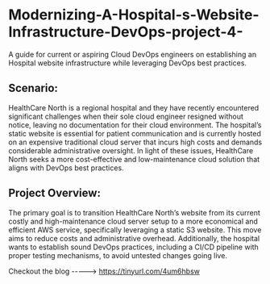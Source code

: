 # Modernizing-A-Hospital-s-Website-Infrastructure-DevOps-project-4-
A guide for current or aspiring Cloud DevOps engineers on establishing an Hospital website infrastructure while leveraging DevOps best practices.

## Scenario:

HealthCare North is a regional hospital and they have recently encountered significant challenges when their sole cloud engineer resigned without notice, leaving no documentation for their cloud environment. The hospital’s static website is essential for patient communication and is currently hosted on an expensive traditional cloud server that incurs high costs and demands considerable administrative oversight. In light of these issues, HealthCare North seeks a more cost-effective and low-maintenance cloud solution that aligns with DevOps best practices.

## Project Overview:

The primary goal is to transition HealthCare North’s website from its current costly and high-maintenance cloud server setup to a more economical and efficient AWS service, specifically leveraging a static S3 website. This move aims to reduce costs and administrative overhead. Additionally, the hospital wants to establish sound DevOps practices, including a CI/CD pipeline with proper testing mechanisms, to avoid untested changes going live.

Checkout the blog -----> https://tinyurl.com/4um6hbsw
